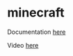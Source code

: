 # minecraft

Documentation [here](https://docs.technotim.live/posts/docker-rancher-kubernetes/)

Video [here](https://www.youtube.com/watch?v=oILc0ywDVTk)